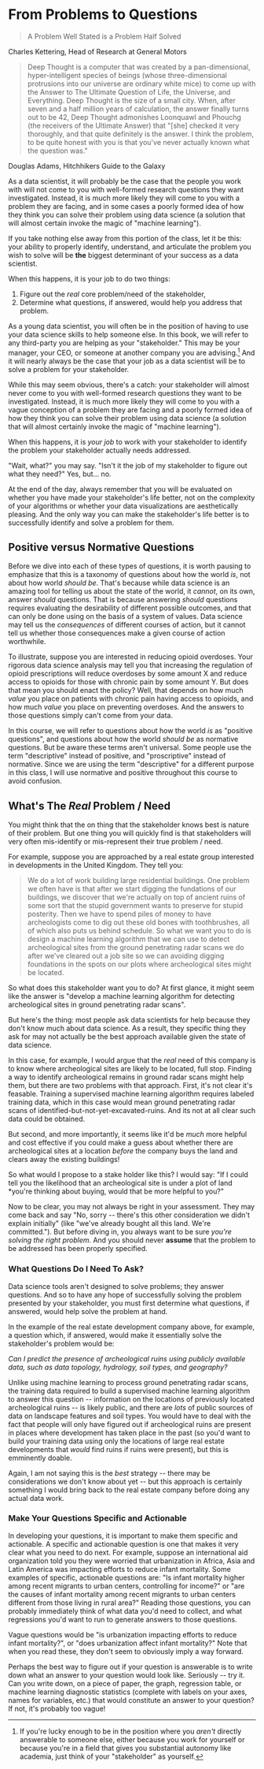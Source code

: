 # From Problems to Questions

> A Problem Well Stated is a Problem Half Solved

Charles Kettering, Head of Research at General Motors

> Deep Thought is a computer that was created by a pan-dimensional, hyper-intelligent species of beings (whose three-dimensional protrusions into our universe are ordinary white mice) to come up with the Answer to The Ultimate Question of Life, the Universe, and Everything. Deep Thought is the size of a small city. When, after seven and a half million years of calculation, the answer finally turns out to be 42, Deep Thought admonishes Loonquawl and Phouchg (the receivers of the Ultimate Answer) that "[she] checked it very thoroughly, and that quite definitely is the answer. I think the problem, to be quite honest with you is that you've never actually known what the question was."

Douglas Adams, Hitchhikers Guide to the Galaxy

As a data scientist, it will probably be the case that the people you work with will not come to you with well-formed research questions they want investigated. Instead, it is much more likely they will come to you with a problem they are facing, and in some cases a poorly formed idea of how they think you can solve their problem using data science (a solution that will almost certain invoke the magic of "machine learning").

If you take nothing else away from this portion of the class, let it be this: your ability to properly identify, understand, and articulate the problem you wish to solve will be **the** biggest determinant of your success as a data scientist.

<!-- 

notes to us:

- Hitchhikers Guide to the Galaxy: what is the question that gives the answer you find?
- Need to be question driven!!
- “Answers” are easy.  Good questions are hard!
- “Gender” gap (or “Racial” gap)?
- What are we measuring? Why? How?  What does it mean?  What is the data?
- Demographics are not causal!
- The hardest issues are often not statistical or programming, they are critical thinking!! 

  -->

When this happens, it is your job to do two things:

1. Figure out the _real_ core problem/need of the stakeholder,
2. Determine what questions, if answered, would help you address that problem.

As a young data scientist, you will often be in the position of having to use your data science skills to help someone else. In this book, we will refer to any third-party you are helping as your "stakeholder." This may be your manager, your CEO, or someone at another company you are advising.[^workingforyourself] And it will nearly always be the case that your job as a data scientist will be to solve a problem for your stakeholder.

[^workingforyourself]: If you're lucky enough to be in the position where you _aren't_ directly answerable to someone else, either because you work for yourself or because you're in a field that gives you substantial autonomy like academia, just think of your "stakeholder" as yourself.

While this may seem obvious, there's a catch: your stakeholder will almost never come to you with well-formed research questions they want to be investigated. Instead, it is much more likely they will come to you with a vague conception of a problem they are facing and a poorly formed idea of how they think you can solve their problem using data science (a solution that will almost certainly invoke the magic of "machine learning").

When this happens, it is _your job_ to work with your stakeholder to identify the problem your stakeholder actually needs addressed.

"Wait, what?" you may say. "Isn't it the job of my stakeholder to figure out what they need?" Yes, but... no.

At the end of the day, always remember that you will be evaluated on whether you have made your stakeholder's life better, not on the complexity of your algorithms or whether your data visualizations are aesthetically pleasing. And the only way you can make the stakeholder's life better is to successfully identify and solve a problem for them.

## Positive versus Normative Questions

Before we dive into each of these types of questions, it is worth pausing to emphasize that this is a taxonomy of questions about how the world _is_, not about how world _should be_. That's because while data science is an amazing tool for telling us about the state of the world, it _cannot_, on its own, answer _should_ questions. That is because answering _should_ questions requires evaluating the desirability of different possible outcomes, and that can only be done using on the basis of a system of values. Data science may tell us the _consequences_ of different courses of action, but it cannot tell us whether those consequences make a given course of action worthwhile.

To illustrate, suppose you are interested in reducing opioid overdoses. Your rigorous data science analysis may tell you that increasing the regulation of opioid prescriptions will reduce overdoses by some amount X and reduce access to opioids for those with chronic pain by some amount Y. But does that mean you should enact the policy? Well, that depends on how much _value_ you place on patients with chronic pain having access to opioids, and how much _value_ you place on preventing overdoses. And the answers to those questions simply can't come from your data.

In this course, we will refer to questions about how the world _is_ as "positive questions", and questions about how the world _should be_ as normative questions. But be aware these terms aren't universal. Some people use the term "descriptive" instead of positive, and "proscriptive" instead of normative. Since we are using the term "descriptive" for a different purpose in this class, I will use normative and positive throughout this course to avoid confusion.

## What's The _Real_ Problem / Need

You might think that the on thing that the stakeholder knows best is nature of their problem. But one thing you will quickly find is that stakeholders will very often mis-identify or mis-represent their true problem / need.

For example, suppose you are approached by a real estate group interested in developments in the United Kingdom. They tell you:

> We do a lot of work building large residential buildings. One problem we often have is that after we start digging the fundations of our buildings, we discover that we're actually on top of ancient ruins of some sort that the stupid government wants to preserve for stupid posterity. Then we have to spend piles of money to have archeologists come to dig out these old bones with toothbrushes, all of which also puts us behind schedule. So what we want you to do is design a machine learning algorithm that we can use to detect archeological sites from the ground penetrating radar scans we do after we've cleared out a job site so we can avoiding digging foundations in the spots on our plots where archeological sites might be located.

So what does this stakeholder want you to do? At first glance, it might seem like the answer is "develop a machine learning algorithm for detecting archeological sites in ground penetrating radar scans".

But here's the thing: most people ask data scientists for help because they don't know much about data science. As a result, they specific thing they ask for may not actually be the best approach available given the state of data science.

In this case, for example, I would argue that the _real_ need of this company is to know where archeological sites are likely to be located, full stop. Finding a way to identify archeological remains in ground radar scans might help them, but there are two problems with that approach. First, it's not clear it's feasable. Training a supervised machine learning algorithm requires labeled training data, which in this case would mean ground penetrating radar scans of identified-but-not-yet-excavated-ruins. And its not at all clear such data could be obtained.

But second, and more importantly, it seems like it'd be _much_ more helpful and cost effective if you could make a guess about whether there are archeological sites at a location _before_ the company buys the land and clears away the existing buildings!

So what would I propose to a stake holder like this? I would say: "If I could tell you the likelihood that an archeological site is under a plot of land *you're thinking about buying, would that be more helpful to you?"

Now to be clear, you may not always be right in your assessment. They may come back and say "No, sorry -- there's this other consideration we didn't explain initially" (like "we've already bought all this land. We're committed."). But before diving in, you always want to be sure _you're solving the right problem._ And you should never **assume** that the problem to be addressed has been properly specified.

### What Questions Do I Need To Ask?

Data science tools aren't designed to solve problems; they answer questions. And so to have any hope of successfully solving the problem presented by your stakeholder, you must first determine what questions, if answered, would help solve the problem at hand.

In the example of the real estate development company above, for example, a question which, if answered, would make it essentially solve the stakeholder's problem would be:

_Can I predict the presence of archeological ruins using publicly available data, such as data topology, hydrology, soil types, and geography?_

Unlike using machine learning to process ground penetrating radar scans, the training data required to build a supervised machine learning algorithm to answer this question -- information on the locations of previously located archeological ruins -- is likely public, and there are _lots_ of public sources of data on landscape features and soil types. You would have to deal with the fact that people will only have figured out if archeological ruins are present in places where development has taken place in the past (so you'd want to build your training data using only the locations of large real estate developments that _would_ find ruins if ruins were present), but this is emminently doable.

Again, I am not saying this is the _best_ strategy -- there may be considerations we don't know about yet -- but this approach is certainly something I would bring back to the real estate company before doing any actual data work.

### Make Your Questions Specific and Actionable

In developing your questions, it is important to make them specific and actionable. A specific and actionable question is one that makes it very clear what you need to do next. For example, suppose an international aid organization told you they were worried that urbanization in Africa, Asia and Latin America was impacting efforts to reduce infant mortality. Some examples of specific, actionable questions are: "Is infant mortality higher among recent migrants to urban centers, controlling for income?" or "are the causes of infant mortality among recent migrants to urban centers different from those living in rural area?" Reading those questions, you can probably immediately think of what data you'd need to collect, and what regressions you'd want to run to generate answers to those questions.

Vague questions would be "is urbanization impacting efforts to reduce infant mortality?", or "does urbanization affect infant mortality?" Note that when you read these, they don't seem to obviously imply a way forward.

Perhaps the best way to figure out if your question is answerable is to write down what an answer to your question would look like. Seriously -- try it. Can you write down, on a piece of paper, the graph, regression table, or machine learning diagnostic statistics (complete with labels on your axes, names for variables, etc.) that would constitute an answer to your question? If not, it's probably too vague!
